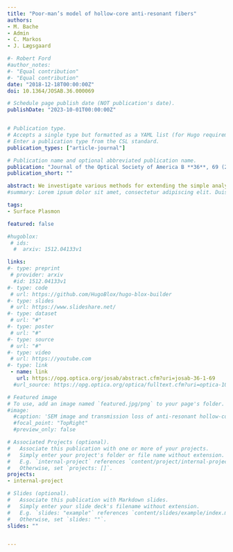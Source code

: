 ```yaml
---
title: "Poor-man’s model of hollow-core anti-resonant fibers"
authors:
- M. Bache
- Admin
- C. Markos
- J. Lægsgaard

#- Robert Ford
#author_notes:
#- "Equal contribution"
#- "Equal contribution"
date: "2018-12-18T00:00:00Z"
doi: 10.1364/JOSAB.36.000069

# Schedule page publish date (NOT publication's date).
publishDate: "2023-10-01T00:00:00Z"


# Publication type.
# Accepts a single type but formatted as a YAML list (for Hugo requirements).
# Enter a publication type from the CSL standard.
publication_types: ["article-journal"]

# Publication name and optional abbreviated publication name.
publication: "Journal of the Optical Society of America B **36**, 69 (2018)"
publication_short: ""

abstract: We investigate various methods for extending the simple analytical capillary model to describe the dispersion and loss of anti-resonant hollow-core (HC) fibers without the need of detailed finite-element simulations across the desired wavelength range. This poor-man’s model can with a single fitting parameter quite accurately mimic dispersion and loss resonances and anti-resonances from full finite-element simulations. Because of the analytical basis of the model, it is easy to explore variations in core size and cladding wall thickness, and should therefore provide a valuable tool for numerical simulations of the ultrafast nonlinear dynamics of gas-filled HC fibers.
#summary: Lorem ipsum dolor sit amet, consectetur adipiscing elit. Duis posuere tellus ac convallis placerat. Proin tincidunt magna sed ex sollicitudin condimentum.

tags:
- Surface Plasmon

featured: false

#hugoblox:
 # ids:
  #  arxiv: 1512.04133v1

links:
#- type: preprint
 # provider: arxiv
  #id: 1512.04133v1
#- type: code
 # url: https://github.com/HugoBlox/hugo-blox-builder
#- type: slides
 # url: https://www.slideshare.net/
#- type: dataset
 # url: "#"
#- type: poster
 # url: "#"
#- type: source
 # url: "#"
#- type: video
 # url: https://youtube.com
#- type: link
 - name: link
   url: https://opg.optica.org/josab/abstract.cfm?uri=josab-36-1-69
  #url_source: https://opg.optica.org/optica/fulltext.cfm?uri=optica-10-10-1253

# Featured image
# To use, add an image named `featured.jpg/png` to your page's folder. 
#image:
  #caption: 'SEM image and transmission loss of anti-resonant hollow-core fiber'
  #focal_point: "TopRight"
  #preview_only: false

# Associated Projects (optional).
#   Associate this publication with one or more of your projects.
#   Simply enter your project's folder or file name without extension.
#   E.g. `internal-project` references `content/project/internal-project/index.md`.
#   Otherwise, set `projects: []`.
projects:
- internal-project

# Slides (optional).
#   Associate this publication with Markdown slides.
#   Simply enter your slide deck's filename without extension.
#   E.g. `slides: "example"` references `content/slides/example/index.md`.
#   Otherwise, set `slides: ""`.
slides: ""


---
```

